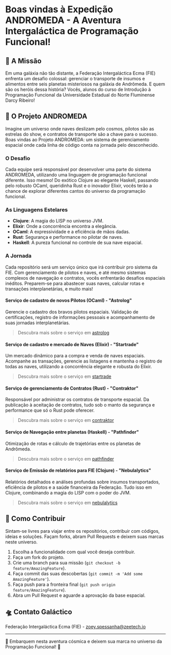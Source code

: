 # Boas vindas à Expedição ANDROMEDA - A Aventura Intergaláctica de Programação Funcional!

## 🚀 A Missão

Em uma galáxia não tão distante, a Federação Intergaláctica Ecma (FIE) enfrenta um desafio colossal: gerenciar o transporte de insumos e alimentos entre seis planetas misteriosos na galáxia de Andrômeda. E quem são os heróis dessa história? Vocês, alunos do curso de Introdução à Programação Funcional da Universidade Estadual do Norte Fluminense Darcy Ribeiro!

## 🌌 O Projeto ANDROMEDA

Imagine um universo onde naves deslizam pelo cosmos, pilotos são as estrelas do show, e contratos de transporte são a chave para o sucesso. Boas vindas ao Projeto ANDROMEDA: um sistema de gerenciamento espacial onde cada linha de código conta na jornada pelo desconhecido.

### O Desafio

Cada equipe será responsável por desenvolver uma parte do sistema ANDROMEDA, utilizando uma linguagem de programação funcional diferente. Isso mesmo! Do exótico Clojure ao elegante Haskell, passando pelo robusto OCaml, queridinha Rust e o inovador Elixir, vocês terão a chance de explorar diferentes cantos do universo da programação funcional.

### As Linguagens Estelares

- **Clojure**: A magia do LISP no universo JVM.
- **Elixir**: Onde a concorrência encontra a elegância.
- **OCaml**: A expressividade e a eficiência de mãos dadas.
- **Rust**: Segurança e performance no pilotar de naves.
- **Haskell**: A pureza funcional no controle de sua nave espacial.

### A Jornada

Cada repositório será um serviço único que irá contribuir pro sistema da FIE. Com gerenciamento de pilotos e naves, e até mesmo sistemas complexos de navegação e contratos, vocês enfrentarão desafios espaciais inéditos. Preparem-se para abastecer suas naves, calcular rotas e transações interplanetárias, e muito mais!

#### Serviço de cadastro de novos Pilotos (OCaml) - "Astrolog"

Gerencie o cadastro dos bravos pilotos espaciais. Validação de certificações, registro de informações pessoais e acompanhamento de suas jornadas interplanetárias.

> Descubra mais sobre o serviço em [astrolog](https://github.com/andromeda-fie/astrolog)

#### Serviço de cadastro e mercado de Naves (Elixir) - "Startrade"

Um mercado dinâmico para a compra e venda de naves espaciais. Acompanhe as transações, gerencie as listagens e mantenha o registro de todas as naves, utilizando a concorrência elegante e robusta do Elixir.

> Descubra mais sobre o serviço em [startrade](https://github.com/andromeda-fie/startrade)

#### Serviço de gerenciamento de Contratos (Rust) - "Contraktor"

Responsável por administrar os contratos de transporte espacial. Da publicação à aceitação de contratos, tudo sob o manto da segurança e performance que só o Rust pode oferecer.

> Descubra mais sobre o serviço em [contraktor](https://github.com/andromeda-fie/contraktor)

#### Serviço de Navegação entre planetas (Haskell) - "Pathfinder"

Otimização de rotas e cálculo de trajetórias entre os planetas de Andrômeda.

> Descubra mais sobre o serviço em [pathfinder](https://github.com/andromeda-fie/pathfinder)

#### Serviço de Emissão de relatórios para FIE (Clojure) - "Nebulalytics"

Relatórios detalhados e análises profundas sobre insumos transportados, eficiência de pilotos e a saúde financeira da Federação. Tudo isso em Clojure, combinando a magia do LISP com o poder do JVM.

> Descubra mais sobre o serviço em [nebulalytics](https://github.com/andromeda-fie/nebulalytics)

## 🌠 Como Contribuir

Sintam-se livres para viajar entre os repositórios, contribuir com códigos, ideias e soluções. Façam forks, abram Pull Requests e deixem suas marcas neste universo.

1. Escolha a funcionalidade com qual você deseja contribuir.
2. Faça um fork do projeto.
3. Crie uma branch para sua missão (`git checkout -b feature/AmazingFeature`).
4. Faça commit das suas descobertas (`git commit -m 'Add some AmazingFeature'`).
5. Faça push para a fronteira final (`git push origin feature/AmazingFeature`).
6. Abra um Pull Request e aguarde a aprovação da base espacial.

## 🛸 Contato Galáctico

Federação Intergaláctica Ecma (FIE) - zoey.spessanha@zeetech.io

---

🌟 Embarquem nesta aventura cósmica e deixem sua marca no universo da Programação Funcional! 🌟
